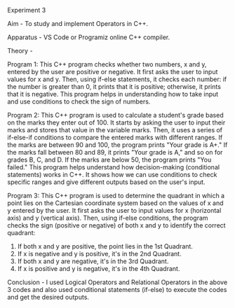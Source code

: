Experiment 3

Aim - To study and implement Operators in C++.

Apparatus - VS Code or Programiz online C++ compiler.

Theory - 

Program 1:
This C++ program checks whether two numbers, x and y, entered by the user are positive or negative. It first asks the user to input values for x and y. Then, using if-else statements, it checks each number: if the
number is greater than 0, it prints that it is positive; otherwise, it prints that it is negative. This program helps in understanding how to take input and use conditions to check the sign of numbers.

Program 2:
This C++ program is used to calculate a student's grade based on the marks they enter out of 100. It starts by asking the user to input their marks and stores that value in the variable marks. Then, it uses a
series of if-else-if conditions to compare the entered marks with different ranges. If the marks are between 90 and 100, the program prints "Your grade is A+." If the marks fall between 80 and 89, it prints "Your
grade is A," and so on for grades B, C, and D. If the marks are below 50, the program prints "You failed." This program helps understand how decision-making (conditional statements) works in C++. It shows how we
can use conditions to check specific ranges and give different outputs based on the user's input.

Program 3:
This C++ program is used to determine the quadrant in which a point lies on the Cartesian coordinate system based on the values of x and y entered by the user. It first asks the user to input values for x 
(horizontal axis) and y (vertical axis). Then, using if-else conditions, the program checks the sign (positive or negative) of both x and y to identify the correct quadrant:
1. If both x and y are positive, the point lies in the 1st Quadrant.
2. If x is negative and y is positive, it's in the 2nd Quadrant.
3. If both x and y are negative, it's in the 3rd Quadrant.
4. If x is positive and y is negative, it's in the 4th Quadrant.

Conclusion - I used Logical Operators and Relational Operators in the above 3 codes and also used conditional statements (if-else) to execute the codes and get the desired outputs.
